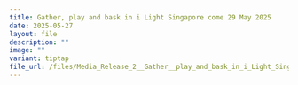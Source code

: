 ```yaml
---
title: Gather, play and bask in i Light Singapore come 29 May 2025
date: 2025-05-27
layout: file
description: ""
image: ""
variant: tiptap
file_url: /files/Media_Release_2__Gather__play_and_bask_in_i_Light_Singapore_come_29_May_2025.pdf
---
```

